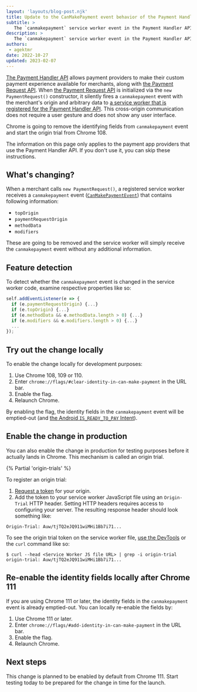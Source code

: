 ```yaml
---
layout: 'layouts/blog-post.njk'
title: Update to the CanMakePayment event behavior of the Payment Handler API
subtitle: >
   The `canmakepayment` service worker event in the Payment Handler API lets the merchant know whether the user has a card on file in an installed payment app. Chrome is removing properties attached to the event.
description: >
   The `canmakepayment` service worker event in the Payment Handler API lets the merchant know whether the user has a card on file in an installed payment app. Chrome is removing properties attached to the event.
authors:
 - agektmr
date: 2022-10-27
updated: 2023-02-07
---
```

 
[The Payment Handler API](https://web.dev/web-based-payment-apps-overview/)
allows payment providers to make their custom payment experience available for
merchants, along with [the Payment Request
API](https://web.dev/how-payment-request-api-works/). When [the Payment Request
API](https://web.dev/how-payment-request-api-works/) is initialized via the
`new PaymentRequest()` constructor, it silently fires a `canmakepayment` event with
the merchant's origin and arbitrary data to
[a service worker that is registered for the Payment Handler API](https://web.dev/orchestrating-payment-transactions/).
This cross-origin communication does not require a user gesture and does not
show any user interface.

Chrome is going to remove the identifying fields from `canmakepayment` event
and start the origin trial from Chrome 108.

The information on this page only applies to the payment app providers that use
the Payment Handler API. If you don't use it, you can skip these instructions.

## What's changing?

When a merchant calls `new PaymentRequest()`, a registered service worker
receives a `canmakepayment` event
([`CanMakePaymentEvent`](https://w3c.github.io/payment-handler/#the-canmakepaymentevent))
that contains following information:

-   `topOrigin`
-   `paymentRequestOrigin`
-   `methodData`
-   `modifiers`

These are going to be removed and the service worker will simply receive the
`canmakepayment` event without any additional information.

## Feature detection

To detect whether the `canmakepayment` event is changed in the service worker
code, examine respective properties like so:

```js
self.addEventListener(e => {
  if (e.paymentRequestOrigin) {...}
  if (e.topOrigin) {...}
  if (e.methodData && e.methodData.length > 0) {...}
  if (e.modifiers && e.modifiers.length > 0) {...}
  ...
});
```

## Try out the change locally

To enable the change locally for development purposes:

1. Use Chrome 108, 109 or 110.
2. Enter `chrome://flags/#clear-identity-in-can-make-payment` in the URL bar.
3. Enable the flag.
4. Relaunch Chrome.

By enabling the flag, the identity fields in the `canmakepayment` event will be
emptied-out (and
[the Android `IS_READY_TO_PAY` Intent](https://web.dev/android-payment-apps-developers-guide/#step-2-let-a-merchant-know-if-a-customer-has-an-enrolled-instrument-that-is-ready-to-pay)).

## Enable the change in production

You can also enable the change in production for testing purposes before it
actually lands in Chrome. This mechanism is called an origin trial.

{% Partial 'origin-trials' %}

To register an origin trial:

1. [Request a token](/origintrials/#/view_trial/3462142213541068801)
for your origin.
2. Add the token to your service worker JavaScript file using an `Origin-Trial`
HTTP header. Setting HTTP headers requires access to configuring your server.
The resulting response header should look something like:

```text
Origin-Trial: Auw/tjTQ2eJQ911wiMHi1Bb7i71...
```

To see the origin trial token on the service worker file,
[use the DevTools](/docs/devtools/network/reference/#headers)
or the `curl` command like so:

```shell
$ curl --head <Service Worker JS file URL> | grep -i origin-trial
origin-trial: Auw/tjTQ2eJQ911wiMHi1Bb7i71...
```

## Re-enable the identity fields locally after Chrome 111

If you are using Chrome 111 or later, the identity fields in the
`canmakepayment` event is already emptied-out. You can locally re-enable the
fields by:

1. Use Chrome 111 or later.
2. Enter `chrome://flags/#add-identity-in-can-make-payment` in the URL bar.
3. Enable the flag.
4. Relaunch Chrome.

## Next steps

This change is planned to be enabled by default from Chrome 111. Start testing today to be prepared
for the change in time for the launch.

